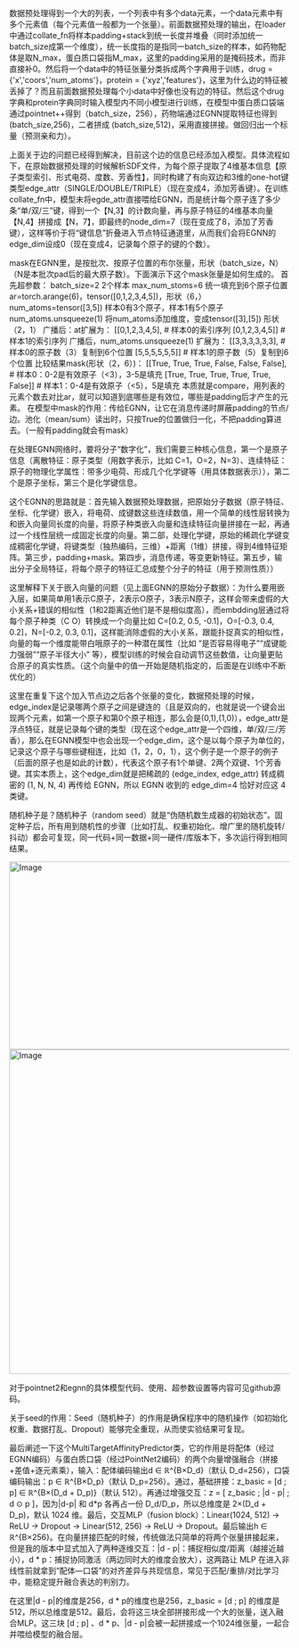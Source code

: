 数据预处理得到一个大的列表，一个列表中有多个data元素，一个data元素中有多个元素值（每个元素值一般都为一个张量）。前面数据预处理的输出，在loader中通过collate_fn将样本padding+stack到统一长度并堆叠（同时添加统一batch_size成第一个维度），统一长度指的是指同一batch_size的样本，如药物配体是取N_max，蛋白质口袋指M_max，这里的padding采用的是掩码技术，而非直接补0。然后将一个data中的特征张量分类拆成两个字典用于训练，drug = {'x','coors','num_atoms'}，protein = {'xyz','features'}，这里为什么边的特征被丢掉了？而且前面数据预处理每个小data中好像也没有边的特征。然后这个drug字典和protein字典同时输入模型内不同小模型进行训练，在模型中蛋白质口袋端通过pointnet++得到（batch_size，256），药物端通过EGNN提取特征也得到 (batch_size,256)，二者拼成 (batch_size,512)，采用直接拼接。做回归出一个标量（预测亲和力）。

上面关于边的问题已经得到解决，目前这个边的信息已经添加入模型。具体流程如下，在原始数据预处理的时候解析SDF文件，为每个原子提取了4维基本信息【原子类型索引、形式电荷、度数、芳香性】，同时构建了有向双边和3维的one-hot键类型edge_attr（SINGLE/DOUBLE/TRIPLE）（现在变成4，添加芳香键）。在训练collate_fn中，模型未将egde_attr直接喂给EGNN，而是统计每个原子连了多少条“单/双/三”键，得到一个【N,3】的计数向量，再与原子特征的4维基本向量【N,4】拼接成【N，7】，即最终的node_dim=7（现在变成了8，添加了芳香键），这样等价于将“键信息”折叠进入节点特征通道里，从而我们会将EGNN的edge_dim设成0（现在变成4，记录每个原子的键的个数）。

mask在EGNN里，是按批次、按原子位置的布尔张量，形状（batch_size，N）（N是本批次pad后的最大原子数）。下面演示下这个mask张量是如何生成的。
首先超参数：
batch_size=2 2个样本
max_num_stoms=6 统一填充到6个原子位置
ar=torch.arange(6)，tensor([0,1,2,3,4,5])，形状（6，）
num_atoms=tensor([3,5]) 样本0有3个原子，样本1有5个原子
num_atoms.unsqueeze(1) 将num_atoms添加维度，变成tensor([3],[5]) 形状（2，1）
广播后：at扩展为：
[[0,1,2,3,4,5],  # 样本0的索引序列
 [0,1,2,3,4,5]]  # 样本1的索引序列
广播后，num_atoms.unsqueeze(1) 扩展为：
[[3,3,3,3,3,3],  # 样本0的原子数（3）复制到6个位置
 [5,5,5,5,5,5]]  # 样本1的原子数（5）复制到6个位置
比较结果mask(形状（2，6）)：
[[True, True, True, False, False, False],  # 样本0：0-2是有效原子（<3），3-5是填充
 [True, True, True, True, True, False]]   # 样本1：0-4是有效原子（<5），5是填充
本质就是compare，用列表的元素个数去对比ar，就可以知道到底哪些是有效位，哪些是padding后才产生的元素。
在模型中mask的作用：传给EGNN，让它在消息传递时屏蔽padding的节点/边。池化（mean/sum）读出时，只按True的位置做归一化，不把padding算进去。（一般有padding就会有mask）

在处理EGNN网络时，要将分子“数字化”，我们需要三种核心信息，第一个是原子信息（离散特征：原子类型（用数字表示，比如 C=1，O=2，N=3）、连续特征：原子的物理化学属性：带多少电荷、形成几个化学键等（用具体数据表示）），第二个是原子坐标，第三个是化学键信息。

这个EGNN的思路就是：首先输入数据预处理数据，把原始分子数据（原子特征、坐标、化学键）嵌入，将电荷、成键数这些连续数值，用一个简单的线性层转换为和嵌入向量同长度的向量，将原子种类嵌入向量和连续特征向量拼接在一起，再通过一个线性层统一成固定长度的向量。第二部，处理化学键，原始的稀疏化学键变成稠密化学键，将键类型（独热编码，三维）+距离（1维）拼接，得到4维特征矩阵。第三步，padding+mask。第四步，消息传递，等变更新特征。第五步，输出分子全局特征，将每个原子的特征汇总成整个分子的特征（用于预测性质））

这里解释下关于嵌入向量的问题（见上面EGNN的原始分子数据）：为什么要用嵌入层，如果简单用1表示C原子，2表示O原子，3表示N原子，这样会带来虚假的大小关系+错误的相似性（1和2距离近他们是不是相似度高），而embdding层通过将每个原子种类（C O）转换成一个向量比如 C=[0.2, 0.5, -0.1]，O=[-0.3, 0.4, 0.2]，N=[-0.2, 0.3, 0.1]，这样能消除虚假的大小关系，跟能扑捉真实的相似性，向量的每一个维度能带白哦原子的一种潜在属性（比如 “是否容易得电子”“成键能力强弱”“原子半径大小” 等），模型训练的时候会自动调节这些数值，让向量更贴合原子的真实性质。（这个向量中的值一开始是随机指定的，后面是在训练中不断优化的）

这里在重复下这个加入节点边之后各个张量的变化，数据预处理的时候，edge_index是记录哪两个原子之间是键连的（且是双向的，也就是说一个键会出现两个元素，如第一个原子和第0个原子相连，那么会是(0,1),(1,0)），edge_attr是浮点特征，就是记录每个键的类型（现在这个edge_attr是一个四维，单/双/三/芳香），那么在EGNN模型中也会出现一个edge_dim，这个是以每个原子为单位的，记录这个原子与哪些键相连，比如（1，2，0，1），这个例子是一个原子的例子（后面的原子也是如此的计数），代表这个原子有1个单键、2两个双键、1个芳香键。其实本质上，这个edge_dim就是把稀疏的 (edge_index, edge_attr) 转成稠密的 (1, N, N, 4) 再传给 EGNN，所以 EGNN 收到的 edge_dim=4 恰好对应这 4 类键。

随机种子是？随机种子（random seed）就是“伪随机数生成器的初始状态”。固定种子后，所有用到随机性的步骤（比如打乱、权重初始化、增广里的随机旋转/抖动）都会可复现，同一代码+同一数据+同一硬件/库版本下，多次运行得到相同结果。

<img width="773" height="337" alt="Image" src="https://github.com/user-attachments/assets/d763bbfc-561d-4d78-b262-105b6f3a82fa" />

<img width="795" height="582" alt="Image" src="https://github.com/user-attachments/assets/7cf0e3ee-e075-43b4-8611-ce25c94f2e58" />

对于pointnet2和egnn的具体模型代码、使用、超参数设置等内容可见github源码。

关于seed的作用：Seed（随机种子）的作用是确保程序中的随机操作（如初始化权重、数据打乱、Dropout）能够完全重现，从而使实验结果可复现。

最后阐述一下这个MultiTargetAffinityPredictor类，它的作用是将配体（经过EGNN编码）与蛋白质口袋（经过PointNet2编码）的两个向量增强融合（拼接+差值+逐元素乘），输入：配体编码输出d ∈ ℝ^{B×D_d}（默认 D_d=256），口袋编码输出：p ∈ ℝ^{B×D_p}（默认 D_p=256）。通过，基础拼接：z_basic = [d ; p] ∈ ℝ^{B×(D_d + D_p)}（默认 512）。再通过增强交互：z = [ z_basic ; |d - p| ; d ⊙ p ]，因为|d-p| 和 d*p 各再占一份 D_d/D_p，所以总维度是 2×(D_d + D_p)，默认 1024 维。最后，交互MLP（fusion block）：Linear(1024, 512) → ReLU → Dropout → Linear(512, 256) → ReLU → Dropout。最后输出h ∈ ℝ^{B×256}。在向量拼接匹配的时候，传统做法只简单的将两个张量拼接起来，但是我的版本中显式加入了两种逐维交互：|d - p|：捕捉相似度/距离（越接近越小），d * p：捕捉协同激活（两边同时大的维度会放大），这两路让 MLP 在进入非线性前就拿到“配体—口袋”的对齐差异与共现信息，常见于匹配/重排/对比学习中，能稳定提升融合表达的判别力。

在这里|d - p|的维度是256，d * p的维度也是256，z_basic = [d ; p] 的维度是512，所以总维度是512。最后，会将这三块全部拼接形成一个大的张量，送入融合MLP。这三块 [d ; p] 、d * p、|d - p|会被一起拼接成一个1024维张量，一起合并喂给模型的融合层。

